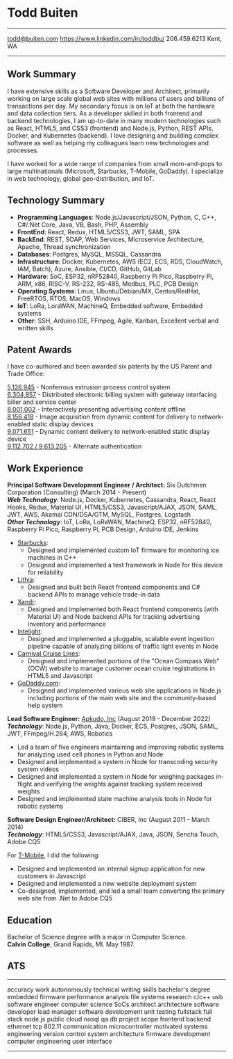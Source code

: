 Todd Buiten
===========

-------------------     -----------------------------------
todd@buiten.com         https://www.linkedin.com/in/toddbu/
206.459.6213                                       Kent, WA
-------------------     -----------------------------------

Work Summary
------------

I have extensive skills as a Software Developer and Architect, primarily working on large scale global web sites with millions of users and billions of transactions per day. My secondary focus is on IoT at both the hardware and data collection tiers. As a developer skilled in both frontend and backend technologies, I am up-to-date in many modern technologies such as React, HTML5, and CSS3 (frontend) and Node.js, Python, REST APIs, Docker, and Kubernetes (backend). I love designing and building complex software as well as helping my colleagues learn new technologies and processes.

I have worked for a wide range of companies from small mom-and-pops to large multinationals (Microsoft, Starbucks, T-Mobile, GoDaddy). I specialize in web technology, global geo-distribution, and IoT.

Technology Summary
------------------

* **Programming Languages**: Node.js/Javascript/JSON, Python, C, C++, C#/.Net Core, Java, VB, Bash, PHP, Assembly
* **FrontEnd**: React, Redux, HTML5/CSS3, JWT, SAML, SPA
* **BackEnd**: REST, SOAP, Web Services, Microservice Architecture, Apache, Thread synchronization
* **Databases**: Postgres, MySQL, MSSQL, Cassandra
* **Infrastructure**: Docker, Kubernetes, AWS (EC2, ECS, RDS, CloudWatch, IAM, Batch), Azure, Ansible, CI/CD, GitHub, GitLab
* **Hardware**: SoC, ESP32, nRF52840, Raspberry Pi Pico, Raspberry Pi, ARM, x86, RISC-V, RS-232, RS-485, Modbus, PLC, PCB Design
* **Operating Systems**: Linux, Ubuntu/Debian/MX, Centos/RedHat, FreeRTOS, RTOS, MacOS, Windows
* **IoT**: LoRa, LoraWAN, MachineQ, Embedded software, Embedded systems
* **Other**: SSH, Arduino IDE, FFmpeg, Agile, Kanban, Excellent verbal and written skills

Patent Awards
-------------

I have co-authored and been awarded six patents by the US Patent and Trade Office:

[5,126,945](https://patents.google.com/patent/US5126945A/en) - Nonferrous extrusion process control system  
[6,304,857](https://patentimages.storage.googleapis.com/f2/c3/4d/63e608ffc0b253/US6304857.pdf) - Distributed electronic billing system with gateway interfacing biller and service center  
[8,001,002](https://patentimages.storage.googleapis.com/a4/29/90/915460ee3407c7/US8001002.pdf) - Interactively presenting advertising content offline  
[8,156,418](https://patentimages.storage.googleapis.com/e3/0a/bf/ffda7a935540d0/US8156418.pdf) - Image acquisition from dynamic content for delivery to network-enabled static display devices  
[9,071,651](https://patentimages.storage.googleapis.com/9e/01/e8/68cb0bbcaf42c1/US9071651.pdf) - Dynamic content delivery to network-enabled static display device  
[9,112,702 / 9,613,205](https://patentimages.storage.googleapis.com/ae/50/ce/f41fff2f033e1e/US9613205.pdf) - Alternate authentication

Work Experience
---------------

**Principal Software Development Engineer / Architect:** Six Dutchmen Corporation (Consulting) (March 2014 - Present)  
**_Web Technology_**: Node.js, Docker, Kubernetes, Cassandra, React, React Hooks, Redux, Material UI, HTML5/CSS3, Javascript/AJAX, JSON, SAML, JWT, AWS, Akamai CDN/DSA/GTM, MySQL, Postgres, Logstash  
**_Other Technology_**: IoT, LoRa, LoRaWAN, MachineQ, ESP32, nRF52840, Raspberry Pi Pico, Raspberry Pi, PCB Design, Arduino IDE, Jenkins

* [Starbucks](https://starbucks.com):
  * Designed and implemented custom IoT firmware for monitoring ice machines in C++
  * Designed and implemented a test framework in Node for this device for reliability
* [Lithia](https://www.lithia.com/):
  * Designed and built both React frontend components and C# backend APIs to manage vehicle trade-in data
* [Xandr](https://en.wikipedia.org/wiki/Xandr):
  * Designed and implemented both React frontend components (with Material UI) and Node backend APIs for tracking advertising inventory and performance
* [Intelight](https://www.intelight-its.com/):
  * Designed and implemented a pluggable, scalable event ingestion pipeline capable of analyzing billions of traffic light events in Node
* [Carnival Cruise Lines](https://www.carnivalcorp.com/):
  * Designed and implemented portions of the "Ocean Compass Web" (OCW) website to manage customer ocean cruise registrations in HTML5 and Javascript
* [GoDaddy.com](http://www.godaddy.com):
  *  Designed and implemented various web site applications in Node.js including portions of the main web site and the community-based help system

**Lead Software Engineer:** [Apkudo, Inc](https://apkudo.com/) (August 2019 - December 2022)  
**_Technology_**: Node.js, Python, Java, Docker, ECS, Postgres, JSON, SAML, JWT, FFmpeg/H.264, AWS, Robotics

* Led a team of five engineers maintaining and improving robotic systems for analyzing used cell phones in Python and Node
* Designed and implemented a system in Node for transcoding security system videos
* Designed and implemented a system in Node for weighing packages in-flight and verifying the weights against tracking system received weights
* Designed and implemented state machine analysis tools in Node for robotic systems

**Software Design Engineer/Architect:** CIBER, Inc (August 2011 - March 2014)  
**_Technology_**: HTML5/CSS3, Javascript/AJAX, Java, JSON, Sencha Touch, Adobe CQ5

For [T-Mobile](https://www.t-mobile.com), I did the following:

* Designed and implemented an internal signup application for new customers in Javascript
* Designed and implemented a new website deployment system
* Co-designed, implemented, and led a small team converting the primary web site from .Net to Adobe CQ5

Education
---------

Bachelor of Science degree with a major in Computer Science.  
**Calvin College**, Grand Rapids, MI. May 1987.

ATS
-------------

---------------------------------------- ----------------------------------------
accuracy                                 work autonomously
technical writing skills                 bachelor's degree
embedded                                 firmware
performance analysis                     file systems
research                                 c/c++
usb                                      software engineer
computer science                         SoCs
architect                                architecture
software developer                       lead
manager                                  software development
unit testing                             fullstack
full stack                               node.js
public cloud                             nosql
qa                                       db
project scope                            frontend
backend                                  ethernet
tcp                                      802.11
communication                            microcontroller
motivated                                systems engineering
version control                          system architecture
firmware development                     computer engineering
user interface
---------------------------------------- ----------------------------------------
